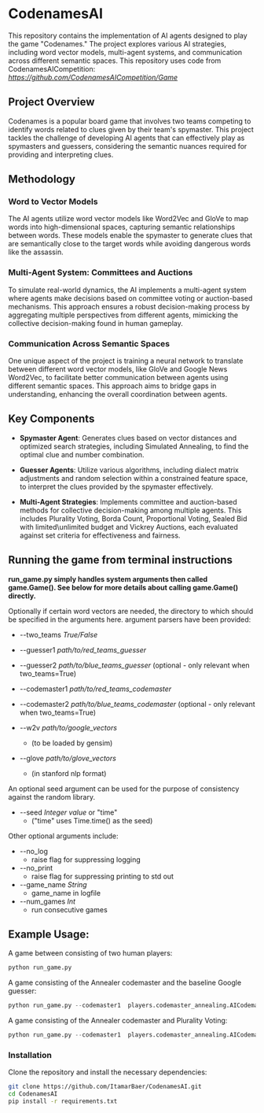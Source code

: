 # CodenamesAI

This repository contains the implementation of AI agents designed to play the game "Codenames." The project explores various AI strategies, including word vector models, multi-agent systems, and communication across different semantic spaces. This repository uses code from CodenamesAICompetition: *https://github.com/CodenamesAICompetition/Game*

## Project Overview

Codenames is a popular board game that involves two teams competing to identify words related to clues given by their team's spymaster. This project tackles the challenge of developing AI agents that can effectively play as spymasters and guessers, considering the semantic nuances required for providing and interpreting clues.

## Methodology

### Word to Vector Models
The AI agents utilize word vector models like Word2Vec and GloVe to map words into high-dimensional spaces, capturing semantic relationships between words. These models enable the spymaster to generate clues that are semantically close to the target words while avoiding dangerous words like the assassin.

### Multi-Agent System: Committees and Auctions
To simulate real-world dynamics, the AI implements a multi-agent system where agents make decisions based on committee voting or auction-based mechanisms. This approach ensures a robust decision-making process by aggregating multiple perspectives from different agents, mimicking the collective decision-making found in human gameplay.

### Communication Across Semantic Spaces
One unique aspect of the project is training a neural network to translate between different word vector models, like GloVe and Google News Word2Vec, to facilitate better communication between agents using different semantic spaces. This approach aims to bridge gaps in understanding, enhancing the overall coordination between agents.

## Key Components

- **Spymaster Agent**: Generates clues based on vector distances and optimized search strategies, including Simulated Annealing, to find the optimal clue and number combination.
  
- **Guesser Agents**: Utilize various algorithms, including dialect matrix adjustments and random selection within a constrained feature space, to interpret the clues provided by the spymaster effectively.

- **Multi-Agent Strategies**: Implements committee and auction-based methods for collective decision-making among multiple agents. This includes Plurality Voting, Borda Count, Proportional Voting, Sealed Bid with limited\unlimited budget and Vickrey Auctions, each evaluated against set criteria for effectiveness and fairness.


## Running the game from terminal instructions

**run_game.py simply handles system arguments then called game.Game().
See below for more details about calling game.Game() directly.**

Optionally if certain word vectors are needed, the directory to which should be specified in the arguments here.
argument parsers have been provided:
* --two_teams *True/False*
* --guesser1 *path/to/red_teams_guesser*
* --guesser2 *path/to/blue_teams_guesser* (optional - only relevant when two_teams=True)
* --codemaster1 *path/to/red_teams_codemaster*
* --codemaster2 *path/to/blue_teams_codemaster* (optional - only relevant when two_teams=True)
  
* --w2v *path/to/google_vectors*
  * (to be loaded by gensim)
* --glove *path/to/glove_vectors*
  *  (in stanford nlp format)


An optional seed argument can be used for the purpose of consistency against the random library.
* --seed *Integer value* or "time"
  * ("time" uses Time.time() as the seed)

Other optional arguments include:
* --no_log
  * raise flag for suppressing logging
* --no_print
  * raise flag for suppressing printing to std out
* --game_name *String*
  * game_name in logfile
* --num_games *Int*
  * run consecutive games

## Example Usage:
 A game between consisting of two human players:
```python
python run_game.py
```
A game consisting of the Annealer codemaster and the baseline Google guesser:
```python
python run_game.py --codemaster1  players.codemaster_annealing.AICodemaster --guesser1 players.guesser_google_baseline.AIGuesser --w2v filtered_GoogleNews-vectors-negative300.bin --glove filtered_glove.6B.300d.txt
```

A game consisting of the Annealer codemaster and Plurality Voting:
```python
python run_game.py --codemaster1  players.codemaster_annealing.AICodemaster --guesser1 players.guesser_multi_agent_plurality_voting.MetaGuesser --w2v filtered_GoogleNews-vectors-negative300.bin --glove filtered_glove.6B.300d.txt
```

### Installation
Clone the repository and install the necessary dependencies:
```bash
git clone https://github.com/ItamarBaer/CodenamesAI.git
cd CodenamesAI
pip install -r requirements.txt
